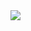 <img src="https://img.shields.io/badge/JavaScript-F7DF1E?style=for-the-badge&logo=JavaScript&logoColor=black">

